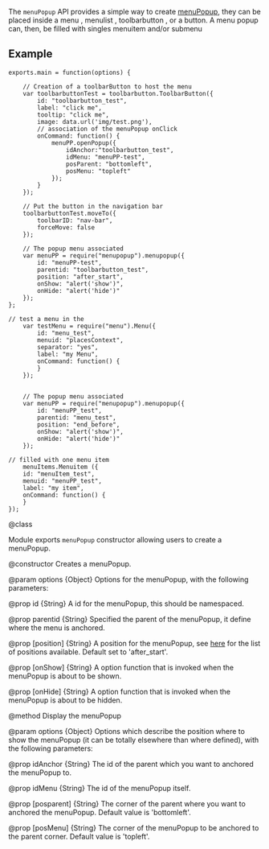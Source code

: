 <!-- contributed by Yaelle Fany Borghini [yaellefany@gmail.com]  -->


The `menuPopup` API provides a simple way to create
[menuPopup](https://developer.mozilla.org/en/XUL/menuPopup), 
they can be placed inside a menu , menulist , toolbarbutton , or a button.
A menu popup can, then, be filled with singles menuitem and/or submenu

## Example ##

    exports.main = function(options) {
	
		// Creation of a toolbarButton to host the menu
		var toolbarbuttonTest = toolbarbutton.ToolbarButton({
			id: "toolbarbutton_test",
			label: "click me",
			tooltip: "click me",
			image: data.url('img/test.png'),
			// association of the menuPopup onClick
			onCommand: function() {
				menuPP.openPopup({
					idAnchor:"toolbarbutton_test",
					idMenu: "menuPP-test",
					posParent: "bottomleft",
					posMenu: "topleft"
				});
			}			
		});
		    
		// Put the button in the navigation bar
		toolbarbuttonTest.moveTo({
			toolbarID: "nav-bar",
			forceMove: false
		});
	
		// The popup menu associated
		var menuPP = require("menupopup").menupopup({
			id: "menuPP-test",
			parentid: "toolbarbutton_test",
			position: "after_start",
			onShow: "alert('show')",
			onHide: "alert('hide')"
		});
    };
	
	// test a menu in the 
		var testMenu = require("menu").Menu({
			id: "menu_test",
			menuid: "placesContext",
			separator: "yes",			
			label: "my Menu",
			onCommand: function() {
			}
		});

		
		// The popup menu associated
		var menuPP = require("menupopup").menupopup({
			id: "menuPP_test",
			parentid: "menu_test",
			position: "end_before",
			onShow: "alert('show')",
			onHide: "alert('hide')"
		});

	// filled with one menu item
		menuItems.Menuitem ({
		id: "menuItem_test",
		menuid: "menuPP_test",
		label: "my item",
		onCommand: function() {
		}
	});


<api name="menuPopup">
@class

Module exports `menuPopup` constructor allowing users to create a menuPopup.

<api name="menuPopup">
@constructor
Creates a menuPopup.

@param options {Object}
  Options for the menuPopup, with the following parameters:

@prop id {String}
A id for the menuPopup, this should be namespaced.

@prop parentid {String}
Specified the parent of the menuPopup, it define where the menu is anchored.

@prop [position] {String}
A position for the menuPopup, see [here](https://developer.mozilla.org/en/XUL/Attribute/popup.position) for the list of positions available.
Default set to 'after_start'.

@prop [onShow] {String}
 A option function that is invoked when the menuPopup is about to be shown.

@prop [onHide] {String}
 A option function that is invoked when the menuPopup is about to be hidden.
</api>

<api name="openPopup">
@method
 Display the menuPopup

@param options {Object}
Options which describe the position where to show the menuPopup (it can be totally elsewhere than where defined), with the
following parameters:

@prop idAnchor {String}
The id of the parent which you want to anchored the menuPopup to.

@prop idMenu {String}
The id of the menuPopup itself.

@prop [posparent] {String}
The corner of the parent where you want to anchored the menuPopup.
Default value is 'bottomleft'.

@prop [posMenu] {String}
The corner of the menuPopup to be anchored to the parent corner.
Default value is 'topleft'.

</api>
</api>
